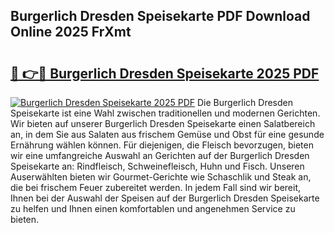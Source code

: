 ## Burgerlich Dresden Speisekarte PDF Download Online 2025 FrXmt

# <h2><a href="http://gcatzvh.nevu.top/?p=Burgerlich+Dresden+Speisekarte">🔗 👉🔴 Burgerlich Dresden Speisekarte 2025 PDF</a></h2>

[![Burgerlich Dresden Speisekarte 2025 PDF](https://i.imgur.com/dBaPXMq.png)](http://gcatzvh.nevu.top/?p=Burgerlich+Dresden+Speisekarte)
Die Burgerlich Dresden Speisekarte ist eine Wahl zwischen traditionellen und modernen Gerichten. Wir bieten auf unserer Burgerlich Dresden Speisekarte einen Salatbereich an, in dem Sie aus Salaten aus frischem Gemüse und Obst für eine gesunde Ernährung wählen können. Für diejenigen, die Fleisch bevorzugen, bieten wir eine umfangreiche Auswahl an Gerichten auf der Burgerlich Dresden Speisekarte an: Rindfleisch, Schweinefleisch, Huhn und Fisch. Unseren Auserwählten bieten wir Gourmet-Gerichte wie Schaschlik und Steak an, die bei frischem Feuer zubereitet werden. In jedem Fall sind wir bereit, Ihnen bei der Auswahl der Speisen auf der Burgerlich Dresden Speisekarte zu helfen und Ihnen einen komfortablen und angenehmen Service zu bieten.
